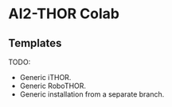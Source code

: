 # AI2-THOR Colab

## Templates

TODO:

- Generic iTHOR.
- Generic RoboTHOR.
- Generic installation from a separate branch.
